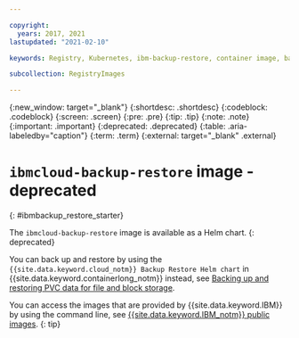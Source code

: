 ```yaml
---

copyright:
  years: 2017, 2021
lastupdated: "2021-02-10"

keywords: Registry, Kubernetes, ibm-backup-restore, container image, back up data, restore data, public images,

subcollection: RegistryImages

---
```


{:new_window: target="_blank"}
{:shortdesc: .shortdesc}
{:codeblock: .codeblock}
{:screen: .screen}
{:pre: .pre}
{:tip: .tip}
{:note: .note}
{:important: .important}
{:deprecated: .deprecated}
{:table: .aria-labeledby="caption"}
{:term: .term}
{:external: target="_blank" .external}


# `ibmcloud-backup-restore` image - deprecated
{: #ibmbackup_restore_starter}

The `ibmcloud-backup-restore` image is available as a Helm chart.
{: deprecated}

You can back up and restore by using the `{{site.data.keyword.cloud_notm}} Backup Restore Helm chart` in {{site.data.keyword.containerlong_notm}} instead, see [Backing up and restoring PVC data for file and block storage](/docs/containers?topic=containers-utilities#ibmcloud-backup-restore).

You can access the images that are provided by {{site.data.keyword.IBM}} by using the command line, see [{{site.data.keyword.IBM_notm}} public images](/docs/Registry?topic=Registry-public_images#public_images).
{: tip}
